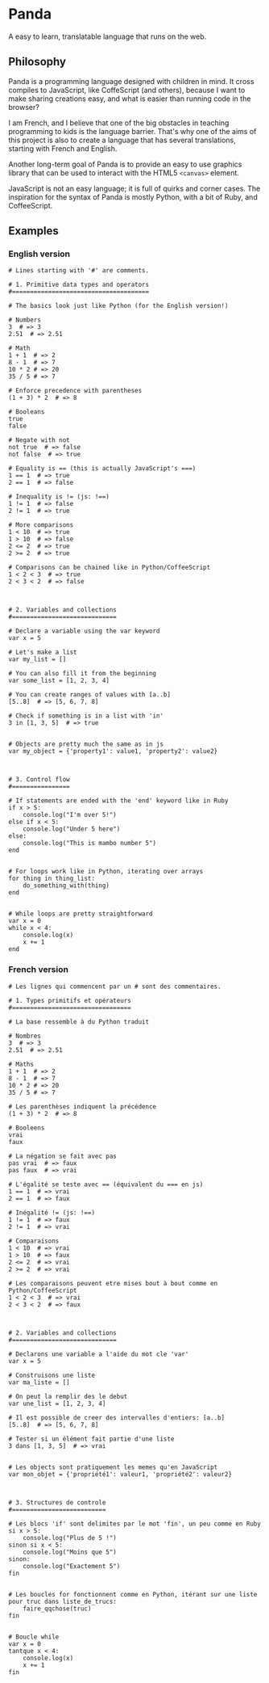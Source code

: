 Panda
=====
A easy to learn, translatable language that runs on the web.

Philosophy
----------

Panda is a programming language designed with children in mind.
It cross compiles to JavaScript, like CoffeScript (and others), because I want 
to make sharing creations easy, and what is easier than running code in
the browser?

I am French, and I believe that one of the big obstacles in teaching
programming to kids is the language barrier. That's why one of the aims of this
project is also to create a language that has several translations, starting with
French and English.

Another long-term goal of Panda is to provide an easy to use graphics library
that can be used to interact with the HTML5 `<canvas>` element.

JavaScript is not an easy language; it is full of quirks and corner cases.
The inspiration for the syntax of Panda is mostly Python, with a bit
of Ruby, and CoffeeScript.


Examples
--------

### English version

```
# Lines starting with '#' are comments.

# 1. Primitive data types and operators
#======================================

# The basics look just like Python (for the English version!)

# Numbers
3  # => 3
2.51  # => 2.51

# Math
1 + 1  # => 2
8 - 1  # => 7
10 * 2 # => 20
35 / 5 # => 7

# Enforce precedence with parentheses
(1 + 3) * 2  # => 8

# Booleans
true
false

# Negate with not
not true  # => false
not false  # => true

# Equality is == (this is actually JavaScript's ===)
1 == 1  # => true
2 == 1  # => false

# Inequality is != (js: !==)
1 != 1  # => false
2 != 1  # => true

# More comparisons
1 < 10  # => true
1 > 10  # => false
2 <= 2  # => true
2 >= 2  # => true

# Comparisons can be chained like in Python/CoffeeScript
1 < 2 < 3  # => true
2 < 3 < 2  # => false



# 2. Variables and collections
#=============================

# Declare a variable using the var keyword
var x = 5

# Let's make a list
var my_list = []

# You can also fill it from the beginning
var some_list = [1, 2, 3, 4]

# You can create ranges of values with [a..b]
[5..8]  # => [5, 6, 7, 8]

# Check if something is in a list with 'in'
3 in [1, 3, 5]  # => true


# Objects are pretty much the same as in js
var my_object = {'property1': value1, 'property2': value2}



# 3. Control flow
#================

# If statements are ended with the 'end' keyword like in Ruby
if x > 5:
    console.log("I'm over 5!")
else if x < 5:
    console.log("Under 5 here")
else:
    console.log("This is mambo number 5")
end


# For loops work like in Python, iterating over arrays
for thing in thing_list:
    do_something_with(thing)
end


# While loops are pretty straightforward
var x = 0
while x < 4:
    console.log(x)
    x += 1
end
```


### French version

```
# Les lignes qui commencent par un # sont des commentaires.

# 1. Types primitifs et opérateurs
#=================================

# La base ressemble à du Python traduit

# Nombres
3  # => 3
2.51  # => 2.51

# Maths
1 + 1  # => 2
8 - 1  # => 7
10 * 2 # => 20
35 / 5 # => 7

# Les parenthèses indiquent la précédence
(1 + 3) * 2  # => 8

# Booleens
vrai
faux

# La négation se fait avec pas
pas vrai  # => faux
pas faux  # => vrai

# L'égalité se teste avec == (équivalent du === en js)
1 == 1  # => vrai
2 == 1  # => faux

# Inégalité != (js: !==)
1 != 1  # => faux
2 != 1  # => vrai

# Comparaisons
1 < 10  # => vrai
1 > 10  # => faux
2 <= 2  # => vrai
2 >= 2  # => vrai

# Les comparaisons peuvent etre mises bout à bout comme en Python/CoffeeScript
1 < 2 < 3  # => vrai
2 < 3 < 2  # => faux



# 2. Variables and collections
#=============================

# Declarons une variable a l'aide du mot cle 'var'
var x = 5

# Construisons une liste
var ma_liste = []

# On peut la remplir des le debut
var une_list = [1, 2, 3, 4]

# Il est possible de creer des intervalles d'entiers: [a..b]
[5..8]  # => [5, 6, 7, 8]

# Tester si un élément fait partie d'une liste
3 dans [1, 3, 5]  # => vrai


# Les objects sont pratiquement les memes qu'en JavaScript
var mon_objet = {'propriété1': valeur1, 'propriété2': valeur2}



# 3. Structures de controle
#==========================

# Les blocs 'if' sont delimites par le mot 'fin', un peu comme en Ruby
si x > 5:
    console.log("Plus de 5 !")
sinon si x < 5:
    console.log("Moins que 5")
sinon:
    console.log("Exactement 5")
fin


# Les boucles for fonctionnent comme en Python, itérant sur une liste
pour truc dans liste_de_trucs:
    faire_qqchose(truc)
fin


# Boucle while
var x = 0
tantque x < 4:
    console.log(x)
    x += 1
fin
```
